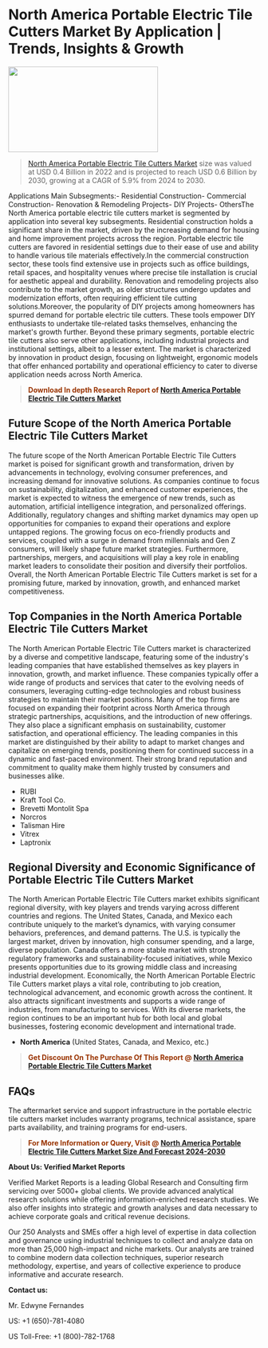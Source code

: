<p><h1>North America Portable Electric Tile Cutters Market By Application | Trends, Insights & Growth</h1><p><img class="aligncenter size-medium wp-image-105565" src="https://ffe5etoiles.com/wp-content/uploads/2025/01/MST7-300x171.png" alt="" width="300" height="171" /></p><blockquote><p><a href="https://www.verifiedmarketreports.com/download-sample/?rid=353156&utm_source=Github-NA&utm_medium=385" target="_blank">North America Portable Electric Tile Cutters Market</a> size was valued at USD 0.4 Billion in 2022 and is projected to reach USD 0.6 Billion by 2030, growing at a CAGR of 5.9% from 2024 to 2030.</p></blockquote>Applications Main Subsegments:- Residential Construction- Commercial Construction- Renovation & Remodeling Projects- DIY Projects- OthersThe North America portable electric tile cutters market is segmented by application into several key subsegments. Residential construction holds a significant share in the market, driven by the increasing demand for housing and home improvement projects across the region. Portable electric tile cutters are favored in residential settings due to their ease of use and ability to handle various tile materials effectively.In the commercial construction sector, these tools find extensive use in projects such as office buildings, retail spaces, and hospitality venues where precise tile installation is crucial for aesthetic appeal and durability. Renovation and remodeling projects also contribute to the market growth, as older structures undergo updates and modernization efforts, often requiring efficient tile cutting solutions.Moreover, the popularity of DIY projects among homeowners has spurred demand for portable electric tile cutters. These tools empower DIY enthusiasts to undertake tile-related tasks themselves, enhancing the market's growth further. Beyond these primary segments, portable electric tile cutters also serve other applications, including industrial projects and institutional settings, albeit to a lesser extent. The market is characterized by innovation in product design, focusing on lightweight, ergonomic models that offer enhanced portability and operational efficiency to cater to diverse application needs across North America.</p><blockquote><p><span style="color: #993300;"><strong>Download In depth Research Report of <a href="https://www.verifiedmarketreports.com/download-sample/?rid=353156&utm_source=Github-NA&utm_medium=385">North America Portable Electric Tile Cutters Market</a></strong></span></p></blockquote><h2>Future Scope of the North America Portable Electric Tile Cutters Market</h2><p>The future scope of the North American Portable Electric Tile Cutters market is poised for significant growth and transformation, driven by advancements in technology, evolving consumer preferences, and increasing demand for innovative solutions. As companies continue to focus on sustainability, digitalization, and enhanced customer experiences, the market is expected to witness the emergence of new trends, such as automation, artificial intelligence integration, and personalized offerings. Additionally, regulatory changes and shifting market dynamics may open up opportunities for companies to expand their operations and explore untapped regions. The growing focus on eco-friendly products and services, coupled with a surge in demand from millennials and Gen Z consumers, will likely shape future market strategies. Furthermore, partnerships, mergers, and acquisitions will play a key role in enabling market leaders to consolidate their position and diversify their portfolios. Overall, the North American Portable Electric Tile Cutters market is set for a promising future, marked by innovation, growth, and enhanced market competitiveness.</p><h2>Top Companies in the North America Portable Electric Tile Cutters Market</h2><p>The North American Portable Electric Tile Cutters market is characterized by a diverse and competitive landscape, featuring some of the industry's leading companies that have established themselves as key players in innovation, growth, and market influence. These companies typically offer a wide range of products and services that cater to the evolving needs of consumers, leveraging cutting-edge technologies and robust business strategies to maintain their market positions. Many of the top firms are focused on expanding their footprint across North America through strategic partnerships, acquisitions, and the introduction of new offerings. They also place a significant emphasis on sustainability, customer satisfaction, and operational efficiency. The leading companies in this market are distinguished by their ability to adapt to market changes and capitalize on emerging trends, positioning them for continued success in a dynamic and fast-paced environment. Their strong brand reputation and commitment to quality make them highly trusted by consumers and businesses alike.</p><p><ul><li>RUBI </li><li> Kraft Tool Co. </li><li> Brevetti Montolit Spa </li><li> Norcros </li><li> Talisman Hire </li><li> Vitrex </li><li> Laptronix</li></ul></p><h2>Regional Diversity and Economic Significance of Portable Electric Tile Cutters Market</h2><p>The North American Portable Electric Tile Cutters market exhibits significant regional diversity, with key players and trends varying across different countries and regions. The United States, Canada, and Mexico each contribute uniquely to the market’s dynamics, with varying consumer behaviors, preferences, and demand patterns. The U.S. is typically the largest market, driven by innovation, high consumer spending, and a large, diverse population. Canada offers a more stable market with strong regulatory frameworks and sustainability-focused initiatives, while Mexico presents opportunities due to its growing middle class and increasing industrial development. Economically, the North American Portable Electric Tile Cutters market plays a vital role, contributing to job creation, technological advancement, and economic growth across the continent. It also attracts significant investments and supports a wide range of industries, from manufacturing to services. With its diverse markets, the region continues to be an important hub for both local and global businesses, fostering economic development and international trade.</p><ul> <li><strong>North America</strong> (United States, Canada, and Mexico, etc.)</li></ul><blockquote><p><span style="color: #993300;"><strong>Get Discount On The Purchase Of This Report @ <a href="https://www.verifiedmarketreports.com/ask-for-discount/?rid=353156&utm_source=Github-NA&utm_medium=385">North America Portable Electric Tile Cutters Market</a></strong></span></p></blockquote><h2>FAQs</h2><p> <p>The aftermarket service and support infrastructure in the portable electric tile cutters market includes warranty programs, technical assistance, spare parts availability, and training programs for end-users.</p> </body></html></p><blockquote><p><span style="color: #993300;"><strong>For More Information or Query, Visit @ <a href="https://www.verifiedmarketreports.com/product/portable-electric-tile-cutters-market/">North America Portable Electric Tile Cutters Market Size And Forecast 2024-2030</a></strong></span></p></blockquote><p><strong>About Us: Verified Market Reports</strong></p><p>Verified Market Reports is a leading Global Research and Consulting firm servicing over 5000+ global clients. We provide advanced analytical research solutions while offering information-enriched research studies. We also offer insights into strategic and growth analyses and data necessary to achieve corporate goals and critical revenue decisions.</p><p>Our 250 Analysts and SMEs offer a high level of expertise in data collection and governance using industrial techniques to collect and analyze data on more than 25,000 high-impact and niche markets. Our analysts are trained to combine modern data collection techniques, superior research methodology, expertise, and years of collective experience to produce informative and accurate research.</p><p><strong>Contact us:</strong></p><p>Mr. Edwyne Fernandes</p><p>US: +1 (650)-781-4080</p><p>US Toll-Free: +1 (800)-782-1768</p>
